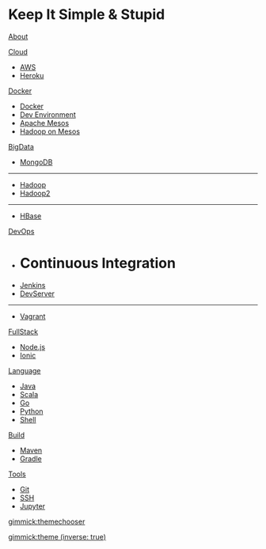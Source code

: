 # Keep It Simple & Stupid

[About](about.md)

[Cloud]()

  * [AWS](aws.md)
  * [Heroku](heroku.md)

[Docker]()

  * [Docker](docker.md)
  * [Dev Environment](https://yeopoong.github.io/docker)
  * [Apache Mesos](mesos.md)
  * [Hadoop on Mesos](hadoopOnMesos.md)

[BigData]()

  * [MongoDB](mongodb.md)
  - - - -
  * [Hadoop](hadoop_install.md)
  * [Hadoop2](hadoop2_install.md)
  - - - -
  * [HBase](hbase.md)

[DevOps]()

  * # Continuous Integration
  * [Jenkins](jenkins.md)
  * [DevServer](setup.md)
  - - - -
  * [Vagrant](vagrant.md)

[FullStack]()

  * [Node.js](nodejs.md)
  * [Ionic](ionic.md)

[Language]()

  * [Java](java.md)
  * [Scala](scala.md)
  * [Go](go.md)
  * [Python](https://yeopoong.github.io/python)
  * [Shell](shell.md)

[Build]()

  * [Maven](maven.md)
  * [Gradle](gradle.md)

[Tools]()

  * [Git](git.md)
  * [SSH](ssh.md)
  * [Jupyter](jupyter.md)

[gimmick:themechooser](bootstrap)

[gimmick:theme (inverse: true)](slate)
